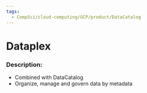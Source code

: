 ```yaml
---
tags:
  - CompSci/cloud-computing/GCP/product/DataCatalog
---
```

# Dataplex
### Description:
- Combined with DataCatalog
- Organize, manage and govern data by metadata
### 